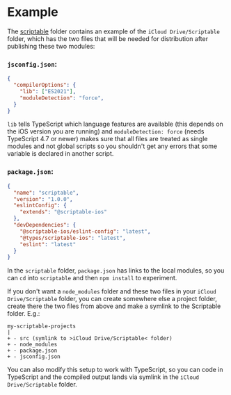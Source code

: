 # Example

The [scriptable](./scriptable) folder contains an example of the `iCloud Drive/Scriptable` folder, which has the two files that will be needed for distribution after publishing these two modules:

### `jsconfig.json`:
```json
{
  "compilerOptions": {
    "lib": ["ES2021"],
    "moduleDetection": "force",
  }
}
```
`lib` tells TypeScript which language features are available (this depends on the iOS version you are running) and `moduleDetection: force` (needs TypeScript 4.7 or newer) makes sure that all files are treated as single modules and not global scripts so you shouldn't get any errors that some variable is declared in another script.

### `package.json`:
```json
{
  "name": "scriptable",
  "version": "1.0.0",
  "eslintConfig": {
    "extends": "@scriptable-ios"
  },
  "devDependencies": {
    "@scriptable-ios/eslint-config": "latest",
    "@types/scriptable-ios": "latest",
    "eslint": "latest"
  }
}
```

In the `scriptable` folder, `package.json` has links to the local modules, so you can `cd` into `scriptable` and then `npm install` to experiment.

If you don't want a `node_modules` folder and these two files in your `iCloud Drive/Scriptable` folder, you can create somewhere else a project folder, create there the two files from above and make a symlink to the Scriptable folder. E.g.:

```
my-scriptable-projects
|
+ - src (symlink to >iCloud Drive/Scriptable< folder)
+ - node_modules
+ - package.json
+ - jsconfig.json
```

You can also modify this setup to work with TypeScript, so you can code in TypeScript and the compiled output lands via symlink in the `iCloud Drive/Scriptable` folder.

